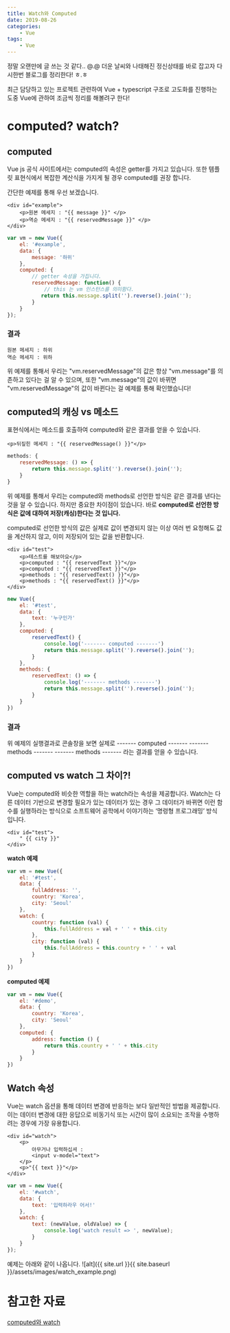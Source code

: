 ```yaml
---
title: Watch와 Computed
date: 2019-08-26
categories:
    - Vue
tags:
    - Vue
---
```


정말 오랜만에 글 쓰는 것 같다.. @.@
더운 날씨와 나태해진 정신상태를 바로 잡고자 다시한번 블로그를 정리한다! ㅎ.ㅎ

최근 담당하고 있는 프로젝트 관련하여 Vue + typescript 구조로 고도화를 진행하는 도중
Vue에 관하여 조금씩 정리를 해볼려구 한다!

<!--more-->

# computed? watch?

## computed
Vue js 공식 사이트에서는 computed의 속성은 getter를 가지고 있습니다.
또한 템플릿 표현식에서 복잡한 계산식을 가지게 될 경우 computed를 권장 합니다.

간단한 예제를 통해 우선 보겠습니다.
```
<div id="example">
    <p>원본 메세지 : "{{ message }}" </p>
    <p>역순 메세지 : "{{ reservedMessage }}" </p>
</div>
```

```javascript
var vm = new Vue({
    el: '#example',
    data: {
        message: '하위'
    },
    computed: {
        // getter 속성을 가집니다.
        reservedMessage: function() {
            // this 는 vm 인스턴스를 의미함다.
           return this.message.split('').reverse().join(''); 
        }
    }
});
```

### 결과
```
원본 메세지 : 하위
역순 메세지 : 위하
```

위 예제를 통해서 우리는 "vm.reservedMessage"의 값은 항상 "vm.message"를 의존하고 있다는 걸 알 수 있으며,
또한 "vm.message"의 값이 바뀌면 "vm.reservedMessage"의 값이 바뀐다는 걸 예제를 통해 확인했습니다!

## computed의 캐싱 vs 메소드
표현식에서는 메소드를 호출하여 computed와 같은 결과를 얻을 수 있습니다.

```
<p>뒤짚힌 메세지 : "{{ reservedMessage() }}"</p>
```

```javascript
methods: {
    reservedMessage: () => {
        return this.message.split('').reverse().join('');
    }
}
```

위 예제를 통해서 우리는 computed와 methods로 선언한 방식은 같은 결과를 낸다는 것을 알 수 있습니다.
하지만 중요한 차이점이 있습니다. 바로 **computed로 선언한 방식은 값에 대하여 저장(캐싱)한다는 것 입니다.**

computed로 선언한 방식의 값은 실제로 값이 변경되지 않는 이상 여러 번 요청해도 값을 계산하지 않고,
이미 저장되어 있는 값을 반환합니다.

```
<div id="test">
    <p>테스트를 해보아요</p>
    <p>computed : "{{ reservedText }}"</p>
    <p>computed : "{{ reservedText }}"</p>
    <p>methods : "{{ reservedText() }}"</p>
    <p>methods : "{{ reservedText() }}"</p>
</div>
```

```javascript
new Vue({
    el: '#test',
    data: {
        text: '누구인가'
    },
    computed: {
        reservedText() {
            console.log('------- computed -------')
            return this.message.split('').reverse().join('');
        }
    },
    methods: {
        reservedText: () => {
            console.log('------- methods -------')
            return this.message.split('').reverse().join('');
        }
    }
})
```

### 결과
위 예제의 실행결과로 콘솔창을 보면 실제로
------- computed -------
------- methods -------
------- methods -------
라는 결과를 얻을 수 있습니다.

## computed vs watch 그 차이?!
Vue는 computed와 비슷한 역할을 하는 watch라는 속성을 제공합니다.
Watch는 다른 데이터 기반으로 변경할 필요가 있는 데이터가 있는 경우
그 데이터가 바뀌면 이런 함수를 실행하라는 방식으로 소프트웨어 공학에서 이야기하는 ‘명령형 프로그래밍’ 방식 입니다.

```
<div id="test">
    " {{ city }}"
</div>
```

**watch 예제**
```javascript
var vm = new Vue({
    el: '#test',
    data: {
        fullAddress: '',
        country: 'Korea',
        city: 'Seoul'
    },
    watch: {
        country: function (val) {
            this.fullAddress = val + ' ' + this.city
        },
        city: function (val) {
            this.fullAddress = this.country + ' ' + val
        }
    }
})
```

**computed 예제**
```javascript
var vm = new Vue({
    el: '#demo',
    data: {
        country: 'Korea',
        city: 'Seoul'
    },
    computed: {
        address: function () {
            return this.country + ' ' + this.city
        }
    }
})
```

## Watch 속성
Vue는 watch 옵션을 통해 데이터 변경에 반응하는 보다 일반적인 방법을 제공합니다.
이는 데이터 변경에 대한 응답으로 비동기식 또는 시간이 많이 소요되는 조작을 수행하려는 경우에 가장 유용합니다.

```
<div id="watch">
    <p>
        아무거나 입력하십셔 :
        <input v-model="text">
    </p>
    <p>"{{ text }}"</p>
</div>
```

```javascript
var vm = new Vue({
    el: '#watch',
    data: {
        text: '입력하라우 어서!'
    },
    watch: {
        text: (newValue, oldValue) => {
            console.log('watch result => ', newValue);
        }
    }
});
```

예제는 아래와 같이 나옵니다.
![alt]({{ site.url }}{{ site.baseurl }}/assets/images/watch_example.png)

# 참고한 자료
[computed와 watch](https://kr.vuejs.org/v2/guide/computed.html)